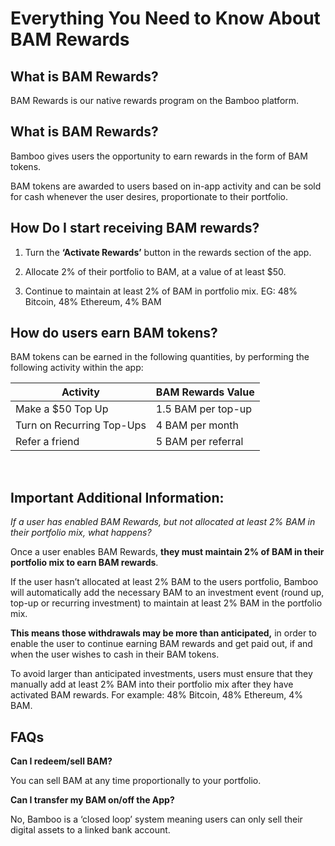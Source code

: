 # Everything You Need to Know About BAM Rewards

## What is BAM Rewards?

BAM Rewards is our native rewards program on the Bamboo platform.

## What is BAM Rewards?

Bamboo gives users the opportunity to earn rewards in the form of BAM tokens. 

BAM tokens are awarded to users based on in-app activity and can be sold for cash whenever the user desires, proportionate to their portfolio.

## How Do I start receiving BAM rewards?

1. Turn the **‘Activate Rewards’** button in the rewards section of the app.

2. Allocate 2% of their portfolio to BAM, at a value of at least $50.

3. Continue to maintain at least 2% of BAM in portfolio mix. EG: 48% Bitcoin, 48% Ethereum, 4% BAM

## How do users earn BAM tokens?

BAM tokens can be earned in the following quantities, by performing the following activity within the app:


|Activity|BAM Rewards Value|
|------|-------------|
|Make a $50 Top Up |1.5 BAM per top-up|
|Turn on Recurring Top-Ups|4 BAM per month|
|Refer a friend|5 BAM per referral|

&nbsp;

## Important Additional Information:

*If a user has enabled BAM Rewards, but not allocated at least 2% BAM in their portfolio mix, what happens?*

Once a user enables BAM Rewards, **they must maintain 2% of BAM in their portfolio mix to earn BAM rewards**.

If the user hasn’t allocated at least 2% BAM to the users portfolio, Bamboo will automatically add the necessary BAM to an investment event (round up, top-up or recurring investment) to maintain at least 2% BAM in the portfolio mix. 

**This means those withdrawals may be more than anticipated,** in order to enable the user to continue earning BAM rewards and get paid out, if and when the user wishes to cash in their BAM tokens. 

To avoid larger than anticipated investments, users must ensure that they manually add at least 2% BAM into their portfolio mix after they have activated BAM rewards. For example: 48% Bitcoin, 48% Ethereum, 4% BAM.

## FAQs

**Can I redeem/sell BAM?**

You can sell BAM at any time proportionally to your portfolio.

**Can I transfer my BAM on/off the App?**

No, Bamboo is a ‘closed loop’ system meaning users can only sell their digital assets to a linked bank account.
